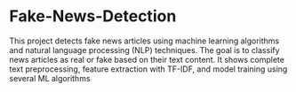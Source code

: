 # Fake-News-Detection
This project detects fake news articles using machine learning algorithms and natural language processing (NLP) techniques. The goal is to classify news articles as real or fake based on their text content.   It shows complete text preprocessing, feature extraction with TF-IDF, and model training using several ML algorithms
